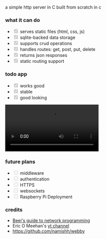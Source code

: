 a simple http server in C
built from scratch in c

### what it can do
* <input checked="" disabled="" type="checkbox"> serves static files (html, css, js)
* <input checked="" disabled="" type="checkbox"> sqlite-backed data storage
* <input checked="" disabled="" type="checkbox"> supports crud operations
* <input checked="" disabled="" type="checkbox"> handles routes: get, post, put, delete
* <input checked="" disabled="" type="checkbox"> returns json responses
* <input checked="" disabled="" type="checkbox"> static routing support

### todo app
* <input checked="" disabled="" type="checkbox"> works good
* <input checked="" disabled="" type="checkbox"> stable
* <input checked="" disabled="" type="checkbox"> good looking

<video src="./public/static/screen_recording_05_07_2025.mp4" controls></video>


### future plans
* <input disabled="" type="checkbox"> middleware
* <input disabled="" type="checkbox"> authentication
* <input disabled="" type="checkbox"> HTTPS
* <input disabled="" type="checkbox"> websockets 
* <input disabled="" type="checkbox"> Raspberry Pi Deployment

### credits
- [Beej's guide to network programming](https://beej.us/guide/bgnet/html/) 
- Eric O Meehan's [yt channel](https://www.youtube.com/@eom-dev)
- https://github.com/namishh/webby